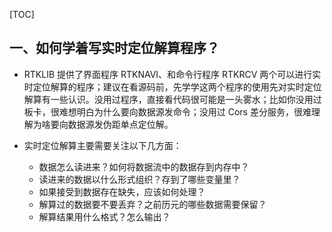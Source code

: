 [TOC]

## 一、如何学着写实时定位解算程序？

* RTKLIB 提供了界面程序 RTKNAVI、和命令行程序 RTKRCV 两个可以进行实时定位解算的程序；建议在看源码前，先学学这两个程序的使用先对实时定位解算有一些认识。没用过程序，直接看代码很可能是一头雾水；比如你没用过板卡，很难想明白为什么要向数据源发命令；没用过 Cors 差分服务，很难理解为啥要向数据源发伪距单点定位解。

* 实时定位解算主要需要关注以下几方面：
  * 数据怎么读进来？如何将数据流中的数据存到内存中？
  * 读进来的数据以什么形式组织？存到了哪些变量里？
  * 如果接受到数据存在缺失，应该如何处理？
  * 解算过的数据要不要丢弃？之前历元的哪些数据需要保留？
  * 解算结果用什么格式？怎么输出？
